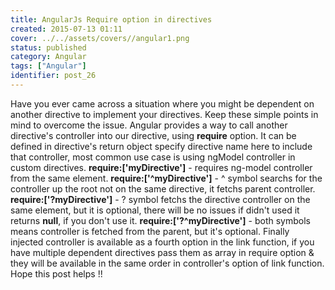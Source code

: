 ```yaml
---
title: AngularJs Require option in directives
created: 2015-07-13 01:11
cover: ../../assets/covers//angular1.png
status: published
category: Angular
tags: ["Angular"]
identifier: post_26
---
```

Have you ever came across a situation where you might be dependent on another directive to implement your directives. Keep these simple points in mind to overcome the issue. Angular provides a way to call another directive's controller into our directive, using **require** option. It can be defined in directive's return object specify directive name here to include that controller, most common use case is using ngModel controller in custom directives. **require:['myDirective']** \- requires ng-model controller from the same element. **require:['^myDirective']** \- ^ symbol searchs for the controller up the root not on the same directive, it fetchs parent controller. **require:['?myDirective']** \- ? symbol fetchs the directive controller on the same element, but it is optional, there will be no issues if didn't used it returns **null**, if you don't use it. **require:['?^myDirective']** \- both symbols means controller is fetched from the parent, but it's optional. Finally injected controller is available as a fourth option in the link function, if you have multiple dependent directives pass them as array in require option & they will be available in the same order in controller's option of link function. Hope this post helps !!